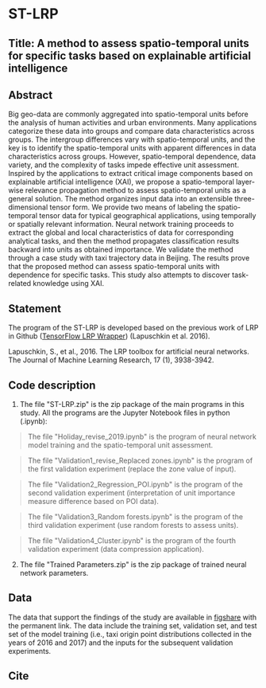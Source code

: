 # ST-LRP

## Title: A method to assess spatio-temporal units for specific tasks based on explainable artificial intelligence

## Abstract
Big geo-data are commonly aggregated into spatio-temporal units before the analysis of human activities and urban environments. Many applications categorize these data into groups and compare data characteristics across groups. The intergroup differences vary with spatio-temporal units, and the key is to identify the spatio-temporal units with apparent differences in data characteristics across groups. However, spatio-temporal dependence, data variety, and the complexity of tasks impede effective unit assessment. Inspired by the applications to extract critical image components based on explainable artificial intelligence (XAI), we propose a spatio-temporal layer-wise relevance propagation method to assess spatio-temporal units as a general solution. The method organizes input data into an extensible three-dimensional tensor form. We provide two means of labeling the spatio-temporal tensor data for typical geographical applications, using temporally or spatially relevant information. Neural network training proceeds to extract the global and local characteristics of data for corresponding analytical tasks, and then the method propagates classification results backward into units as obtained importance. We validate the method through a case study with taxi trajectory data in Beijing. The results prove that the proposed method can assess spatio-temporal units with dependence for specific tasks. This study also attempts to discover task-related knowledge using XAI.

## Statement
The program of the ST-LRP is developed based on the previous work of LRP in Github ([TensorFlow LRP Wrapper](https://github.com/VigneshSrinivasan10/interprettensor)) (Lapuschkin et al. 2016).

Lapuschkin, S., et al., 2016. The LRP toolbox for artificial neural networks. The Journal of Machine Learning Research, 17 (1), 3938-3942.

## Code description
1. The file "ST-LRP.zip" is the zip package of the main programs in this study. All the programs are the Jupyter Notebook files in python (.ipynb):

>The file "Holiday_revise_2019.ipynb" is the program of neural network model training and the spatio-temporal unit assessment.

>The file "Validation1_revise_Replaced zones.ipynb" is the program of the first validation experiment (replace the zone value of input).

>The file "Validation2_Regression_POI.ipynb" is the program of the second validation experiment (interpretation of unit importance measure difference based on POI data).

>The file "Validation3_Random forests.ipynb" is the program of the third validation experiment (use random forests to assess units).

>The file "Validation4_Cluster.ipynb" is the program of the fourth validation experiment (data compression application).

2. The file "Trained Parameters.zip" is the zip package of trained neural network parameters.

## Data
The data that support the findings of the study are available in [figshare](http://doi.org/10.6084/m9.figshare.9981314) with the permanent link. The data include the training set, validation set, and test set of the model training (i.e., taxi origin point distributions collected in the years of 2016 and 2017) and the inputs for the subsequent validation experiments.

## Cite
